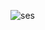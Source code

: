![ses](https://github.com/Tanishab17/AWS-Serverless-Blog-Platform/assets/100562690/0bb79a06-bdb0-4a69-93e4-6f4368909cc7)
